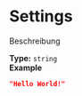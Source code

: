 <a name="root"></a>
# Settings

Beschreibung


**Type:** `string`<br/>
**Example**

```json
"Hello World!"
```



